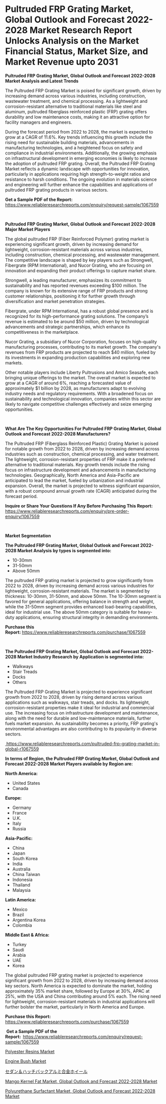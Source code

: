 <p><h1>Pultruded FRP Grating Market, Global Outlook and Forecast 2022-2028 Market Research Report Unlocks Analysis on the Market Financial Status, Market Size, and Market Revenue upto 2031</h1></p><p><strong>Pultruded FRP Grating Market, Global Outlook and Forecast 2022-2028 Market Analysis and Latest Trends</strong></p>
<p><p>The Pultruded FRP Grating Market is poised for significant growth, driven by increasing demand across various industries, including construction, wastewater treatment, and chemical processing. As a lightweight and corrosion-resistant alternative to traditional materials like steel and aluminum, pultruded fiberglass reinforced plastic (FRP) grating offers durability and low maintenance costs, making it an attractive option for facility managers and engineers. </p><p>During the forecast period from 2022 to 2028, the market is expected to grow at a CAGR of 11.6%. Key trends influencing this growth include the rising need for sustainable building materials, advancements in manufacturing technologies, and a heightened focus on safety and compliance in industrial environments. Additionally, the growing emphasis on infrastructural development in emerging economies is likely to increase the adoption of pultruded FRP grating. Overall, the Pultruded FRP Grating Market reflects a dynamic landscape with opportunities for innovation, particularly in applications requiring high strength-to-weight ratios and resistance to harsh conditions. The ongoing evolution in materials science and engineering will further enhance the capabilities and applications of pultruded FRP grating products in various sectors.</p></p>
<p><strong>Get a Sample PDF of the Report:&nbsp;</strong> <a href="https://www.reliableresearchreports.com/enquiry/request-sample/1067559">https://www.reliableresearchreports.com/enquiry/request-sample/1067559</a></p>
<p>&nbsp;</p>
<p><strong>Pultruded FRP Grating Market, Global Outlook and Forecast 2022-2028 Major Market Players</strong></p>
<p><p>The global pultruded FRP (Fiber Reinforced Polymer) grating market is experiencing significant growth, driven by increasing demand for lightweight, corrosion-resistant materials across various industries, including construction, chemical processing, and wastewater management. The competitive landscape is shaped by key players such as Strongwell, Fibergrate (RPM International), and Nucor Grating, who are focusing on innovation and expanding their product offerings to capture market share.</p><p>Strongwell, a leading manufacturer, emphasizes its commitment to sustainability and has reported revenues exceeding $100 million. The company is known for its extensive range of FRP products and strong customer relationships, positioning it for further growth through diversification and market penetration strategies.</p><p>Fibergrate, under RPM International, has a robust global presence and is recognized for its high-performance grating solutions. The company’s revenue is estimated to be around $50 million, driven by technological advancements and strategic partnerships, which enhance its competitiveness in the marketplace.</p><p>Nucor Grating, a subsidiary of Nucor Corporation, focuses on high-quality manufacturing processes, contributing to its market growth. The company's revenues from FRP products are projected to reach $40 million, fueled by its investments in expanding production capabilities and exploring new markets.</p><p>Other notable players include Liberty Pultrusions and Amico Seasafe, each bringing unique offerings to the market. The overall market is expected to grow at a CAGR of around 6%, reaching a forecasted value of approximately $1 billion by 2028, as manufacturers adapt to evolving industry needs and regulatory requirements. With a broadened focus on sustainability and technological innovation, companies within this sector are likely to navigate competitive challenges effectively and seize emerging opportunities.</p></p>
<p>&nbsp;</p>
<p><strong>What Are The Key Opportunities For Pultruded FRP Grating Market, Global Outlook and Forecast 2022-2028 Manufacturers?</strong></p>
<p><p>The Pultruded FRP (Fiberglass Reinforced Plastic) Grating Market is poised for notable growth from 2022 to 2028, driven by increasing demand across industries such as construction, chemical processing, and water treatment. The lightweight, corrosion-resistant properties of FRP make it a preferred alternative to traditional materials. Key growth trends include the rising focus on infrastructure development and advancements in manufacturing technologies. Geographically, North America and Asia-Pacific are anticipated to lead the market, fueled by urbanization and industrial expansion. Overall, the market is projected to witness significant expansion, with a robust compound annual growth rate (CAGR) anticipated during the forecast period.</p></p>
<p><strong>Inquire or Share Your Questions If Any Before Purchasing This Report:</strong> <a href="https://www.reliableresearchreports.com/enquiry/pre-order-enquiry/1067559">https://www.reliableresearchreports.com/enquiry/pre-order-enquiry/1067559</a></p>
<p>&nbsp;</p>
<p><strong>Market Segmentation</strong></p>
<p><strong>The Pultruded FRP Grating Market, Global Outlook and Forecast 2022-2028 Market Analysis by types is segmented into:</strong></p>
<p><ul><li>10-30mm</li><li>31-50mm</li><li>Above 50mm</li></ul></p>
<p><p>The pultruded FRP grating market is projected to grow significantly from 2022 to 2028, driven by increasing demand across various industries for lightweight, corrosion-resistant materials. The market is segmented by thickness: 10-30mm, 31-50mm, and above 50mm. The 10-30mm segment is favored for general applications, offering balance in strength and weight, while the 31-50mm segment provides enhanced load-bearing capabilities, ideal for industrial use. The above 50mm category is suitable for heavy-duty applications, ensuring structural integrity in demanding environments.</p></p>
<p><strong>Purchase this Report:&nbsp;</strong><a href="https://www.reliableresearchreports.com/purchase/1067559">https://www.reliableresearchreports.com/purchase/1067559</a></p>
<p>&nbsp;</p>
<p><strong>The Pultruded FRP Grating Market, Global Outlook and Forecast 2022-2028 Market Industry Research by Application is segmented into:</strong></p>
<p><ul><li>Walkways</li><li>Stair Treads</li><li>Docks</li><li>Others</li></ul></p>
<p><p>The Pultruded FRP Grating Market is projected to experience significant growth from 2022 to 2028, driven by rising demand across various applications such as walkways, stair treads, and docks. Its lightweight, corrosion-resistant properties make it ideal for industrial and commercial use. The increasing focus on infrastructure development and maintenance, along with the need for durable and low-maintenance materials, further fuels market expansion. As sustainability becomes a priority, FRP grating's environmental advantages are also contributing to its popularity in diverse sectors.</p></p>
<p><a href="https://www.reliableresearchreports.com/pultruded-frp-grating-market-in-global-r1067559">&nbsp;https://www.reliableresearchreports.com/pultruded-frp-grating-market-in-global-r1067559</a></p>
<p><strong>In terms of Region, the Pultruded FRP Grating Market, Global Outlook and Forecast 2022-2028 Market Players available by Region are:</strong></p>
<p>
    <p> <strong> North America: </strong>
        <ul>
            <li>United States</li>
            <li>Canada</li>
        </ul>
        </p> 
    <p> <strong> Europe: </strong>
        <ul>
            <li>Germany</li>
            <li>France</li>
            <li>U.K.</li>
            <li>Italy</li>
            <li>Russia</li>
        </ul>
        </p> 
    <p> <strong> Asia-Pacific: </strong>
        <ul>
            <li>China</li>
            <li>Japan</li>
            <li>South Korea</li>
            <li>India</li>
            <li>Australia</li>
            <li>China Taiwan</li>
            <li>Indonesia</li>
            <li>Thailand</li>
            <li>Malaysia</li>
        </ul>
        </p> 
    <p> <strong> Latin America: </strong>
        <ul>
            <li>Mexico</li>
            <li>Brazil</li>
            <li>Argentina Korea</li>
            <li>Colombia</li>
        </ul>
        </p> 
    <p> <strong> Middle East & Africa: </strong>
        <ul>
            <li>Turkey</li>
            <li>Saudi</li>
            <li>Arabia</li>
            <li>UAE</li>
            <li>Korea</li>
        </ul>
    </p>
    </p>
<p><p>The global pultruded FRP grating market is projected to experience significant growth from 2022 to 2028, driven by increasing demand across key sectors. North America is expected to dominate the market, holding approximately 35% market share, followed by Europe at 30%, APAC at 25%, with the USA and China contributing around 5% each. The rising need for lightweight, corrosion-resistant materials in industrial applications will further bolster the market, particularly in North America and Europe.</p></p>
<p><strong>Purchase this Report: </strong><a href="https://www.reliableresearchreports.com/purchase/1067559">https://www.reliableresearchreports.com/purchase/1067559</a></p>
<p>&nbsp;<strong>Get a Sample PDF of the Report:&nbsp;&nbsp;</strong><a href="https://www.reliableresearchreports.com/enquiry/request-sample/1067559">https://www.reliableresearchreports.com/enquiry/request-sample/1067559</a></p>
<p><strong></strong></p>
<p><p><a href="https://issuu.com/reportprime-2/docs/polyester-resins-market-size-2030.p_bec282ba8697ee">Polyester Resins Market</a></p><p><a href="https://medium.com/@aronosmani150/the-global-engine-bush-market-is-at-the-forefront-of-innovation-driving-rapid-industry-evolution-0ccd88c413c8">Engine Bush Market</a></p><p><a href="https://medium.com/@santosdicki04/sedan-hatchback-aluminum-alloy-wheel-market-%E3%81%AF-%E3%82%B3%E3%82%B9%E3%83%88%E7%AE%A1%E7%90%86%E3%81%A8%E5%8A%B9%E7%8E%87%E5%90%91%E4%B8%8A%E3%82%92%E5%84%AA%E5%85%88%E3%81%97%E3%81%BE%E3%81%99-%E3%81%95%E3%82%89%E3%81%AB-%E5%A0%B1%E5%91%8A%E6%9B%B8%E3%81%AF%E5%B8%82%E5%A0%B4%E3%81%AE%E9%9C%80%E8%A6%81%E9%9D%A2%E3%81%A8%E4%BE%9B%E7%B5%A6%E9%9D%A2%E3%81%AE%E4%B8%A1%E6%96%B9%E3%82%92%E3%82%AB%E3%83%90%E3%83%BC%E3%81%97%E3%81%A6%E3%81%84%E3%81%BE%E3%81%99-5cffec4c8a89">セダン＆ハッチバックアルミ合金ホイール</a></p><p><a href="https://github.com/bmorecock/Market-Research-Report-List-5/blob/main/mango-kernel-fat-market-global-outlook-and-forecast-2022-2028-market.md">Mango Kernel Fat Market, Global Outlook and Forecast 2022-2028 Market</a></p><p><a href="https://github.com/AshrafKhan865/Market-Research-Report-List-1/blob/main/polyurethane-surfactant-market-global-outlook-and-forecast-2022-2028-market.md">Polyurethane Surfactant Market, Global Outlook and Forecast 2022-2028 Market</a></p></p>